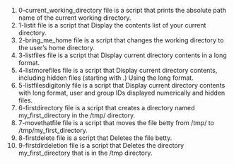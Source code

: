 1) 0-current_working_directory file is a script that prints the absolute path name of the current working directory.
2) 1-listit file is a script that Display the contents list of your current directory.
3) 2-bring_me_home file is a script that changes the working directory to the user’s home directory.
4) 3-listfiles file is a script that Display current directory contents in a long format.
5) 4-listmorefiles file is a script that Display current directory contents, including hidden files (starting with .) Using the long format.
6) 5-listfilesdigitonly file is a script that Display current directory contents with long format, user and group IDs displayed numerically and hidden files.
7) 6-firstdirectory file is a script that creates a directory named my_first_directory in the /tmp/ directory.
8) 7-movethatfile file is a script that moves the file betty from /tmp/ to /tmp/my_first_directory.
9) 8-firstdelete file is a script that Deletes the file betty.
10) 9-firstdirdeletion file is a script that Deletes the directory my_first_directory that is in the /tmp directory.
